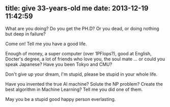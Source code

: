 title: give 33-years-old me
date: 2013-12-19 11:42:59
---

What are you doing? Do you get the PH.D? Or you dead, or doing nothing but deep in failure?

Come on! Tell me you have a good life.

Enough of money, a super computer (over 1PFlops?), good at English, Docter's degree, a lot of friends who love you, the soul mate ... or could you speak Japanese? Have you been Tokyo and CMU?

Don't give up your dream, I'm stupid, please be stupid in your whole life.

Have you invented the true AI machine? Solute the NP problem? Create the best algorithm in Machine Learning? Tell me you did one of them.

May you be a stupid good happy person everlasting.